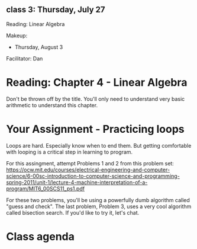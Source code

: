 ## class 3: Thursday, July 27
Reading: Linear Algebra

Makeup:
* Thursday, August 3

Facilitator: Dan

# Reading: Chapter 4 - Linear Algebra

Don't be thrown off by the title. You'll only need to understand very basic arithmetic to understand this chapter. 

# Your Assignment - Practicing loops

Loops are hard. Especially know when to end them. But getting comfortable with looping is a critical step in learning to program. 

For this assingment, attempt Problems 1 and 2 from this problem set: https://ocw.mit.edu/courses/electrical-engineering-and-computer-science/6-00sc-introduction-to-computer-science-and-programming-spring-2011/unit-1/lecture-4-machine-interpretation-of-a-program/MIT6_00SCS11_ps1.pdf

For these two problems, you'll be using a powerfully dumb algorithm called "guess and check". The last problem, Problem 3, uses a very cool algorithm called bisection search. If you'd like to try it, let's chat. 

# Class agenda

